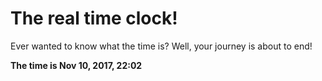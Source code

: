 # The real time clock!

Ever wanted to know what the time is? Well, your journey is about to end!

**The time is Nov 10, 2017, 22:02**